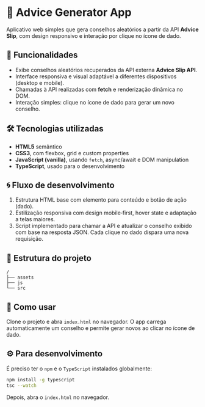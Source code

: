# 🎲 Advice Generator App

Aplicativo web simples que gera conselhos aleatórios a partir da API **Advice Slip**, com design responsivo e interação por clique no ícone de dado.

## 🚀 Funcionalidades

- Exibe conselhos aleatórios recuperados da API externa **Advice Slip API**.
- Interface responsiva e visual adaptável a diferentes dispositivos (desktop e mobile).
- Chamadas à API realizadas com **fetch** e renderização dinâmica no DOM.
- Interação simples: clique no ícone de dado para gerar um novo conselho.

## 🛠️ Tecnologias utilizadas

- **HTML5** semântico  
- **CSS3**, com flexbox, grid e custom properties  
- **JavaScript (vanilla)**, usando `fetch`, async/await e DOM manipulation  
- **TypeScript**, usado para o desenvolvimento

## 🌀 Fluxo de desenvolvimento

1. Estrutura HTML base com elemento para conteúdo e botão de ação (dado).  
2. Estilização responsiva com design mobile‑first, hover state e adaptação a telas maiores.  
3. Script implementado para chamar a API e atualizar o conselho exibido com base na resposta JSON. Cada clique no dado dispara uma nova requisição.  

## 📁 Estrutura do projeto

```
/
├── assets
├── js
└── src
```

## 🧪 Como usar

Clone o projeto e abra `index.html` no navegador. O app carrega automaticamente um conselho e permite gerar novos ao clicar no ícone de dado.

## ⚙️ Para desenvolvimento

É preciso ter o `npm` e o `TypeScript` instalados globalmente:

```bash
npm install -g typescript
tsc --watch
```

Depois, abra o `index.html` no navegador.
